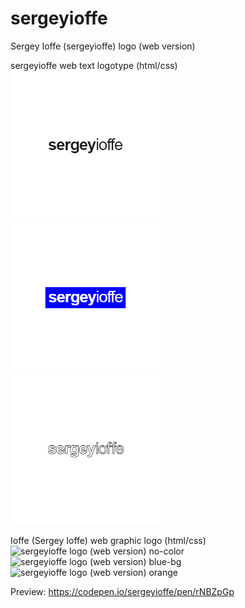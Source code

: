 # sergeyioffe  
Sergey Ioffe (sergeyioffe) logo (web version)
  
sergeyioffe web text logotype (html/css)   
<img src="https://github.com/sergeyioffe/logo/blob/master/images/sergeyioffe_logo1.jpg" width="240" height="240">  
<img src="https://github.com/sergeyioffe/logo/blob/master/images/sergeyioffe_logo2.jpg" width="240" height="240">  
<img src="https://github.com/sergeyioffe/logo/blob/master/images/sergeyioffe_logo3.jpg" width="240" height="240">  
  
Ioffe (Sergey Ioffe) web graphic logo (html/css)  
![sergeyioffe logo (web version) no-color](https://github.com/[username]/[reponame]/blob/[branch]/image.jpg?raw=true)
![sergeyioffe logo (web version) blue-bg](https://github.com/[username]/[reponame]/blob/[branch]/image.jpg?raw=true)
![sergeyioffe logo (web version) orange](https://github.com/[username]/[reponame]/blob/[branch]/image.jpg?raw=true)
  
Preview: https://codepen.io/sergeyioffe/pen/rNBZpGp
